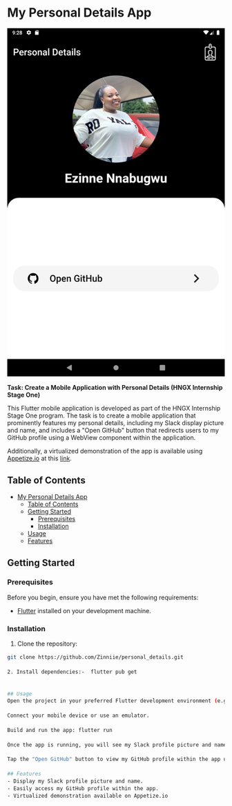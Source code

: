 # My Personal Details App

![App Screenshot](assets/png/app_screenshot.png)

**Task: Create a Mobile Application with Personal Details (HNGX Internship Stage One)**

This Flutter mobile application is developed as part of the HNGX Internship Stage One program. The task is to create a mobile application that prominently features my personal details, including my Slack display picture and name, and includes a "Open GitHub" button that redirects users to my GitHub profile using a WebView component within the application.

Additionally, a virtualized demonstration of the app is available using [Appetize.io](https://appetize.io/) at this [link](https://appetize.io/app/upzo5hnh2ixhbarei7iaguvbgm?device=pixel4&osVersion=11.0&scale=75).

## Table of Contents
- [My Personal Details App](#my-personal-details-app)
  - [Table of Contents](#table-of-contents)
  - [Getting Started](#getting-started)
    - [Prerequisites](#prerequisites)
    - [Installation](#installation)
  - [Usage](#usage)
  - [Features](#features)


## Getting Started
### Prerequisites

Before you begin, ensure you have met the following requirements:
- [Flutter](https://flutter.dev/) installed on your development machine.

### Installation

1. Clone the repository:

```bash
git clone https://github.com/Zinniie/personal_details.git

2. Install dependencies:-  flutter pub get


## Usage
Open the project in your preferred Flutter development environment (e.g., Visual Studio Code or Android Studio).

Connect your mobile device or use an emulator.

Build and run the app: flutter run

Once the app is running, you will see my Slack profile picture and name on the main screen.

Tap the "Open GitHub" button to view my GitHub profile within the app using a WebView component.

## Features
- Display my Slack profile picture and name.
- Easily access my GitHub profile within the app.
- Virtualized demonstration available on Appetize.io

